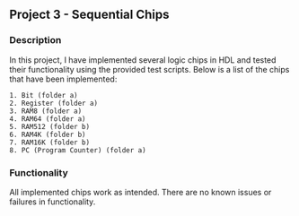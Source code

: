 ## Project 3 - Sequential Chips

### Description

In this project, I have implemented several logic chips in HDL and tested their functionality using the provided test scripts. Below is a list of the chips that have been implemented: 

	1. Bit (folder a)
	2. Register (folder a)
	3. RAM8 (folder a)
	4. RAM64 (folder a)
	5. RAM512 (folder b)
	6. RAM4K (folder b)
	7. RAM16K (folder b)
	8. PC (Program Counter) (folder a)

### Functionality

All implemented chips work as intended. There are no known issues or failures in functionality. 



